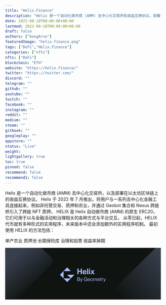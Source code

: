 ```yaml
---
title: "Helix.Finance"
description: "Helix 是一个自动化做市商 (AMM) 去中心化交易所和收益互换协议，部署在以太坊区块链上。"
date: 2022-08-18T00:00:00+08:00
lastmod: 2022-08-18T00:00:00+08:00
draft: false
authors: ["boogArno"]
featuredImage: "helix-finance.png"
tags: ["DeFi","Helix.Finance"]
categories: ["nfts"]
nfts: ["DeFi"]
blockchain: "ETH"
website: "https://helix.finance/"
twitter: "https://twitter.com/"
discord: ""
telegram: ""
github: ""
youtube: ""
twitch: ""
facebook: ""
instagram: ""
reddit: ""
medium: ""
steam: ""
gitbook: ""
googleplay: ""
appstore: ""
status: "Live"
weight: 
lightgallery: true
toc: true
pinned: false
recommend: false
recommend1: false
---
```

Helix 是一个自动化做市商 (AMM) 去中心化交易所，以及部署在以太坊区块链上的收益互换协议。
Helix 于 2022 年 7 月推出，将用户与一系列去中心化金融工具连接起来，例如非托管交易、质押和农业，并通过 Geobot 集合和 Nexus 跨链桥引入了跨链 NFT 质押。
HELIX 是 Helix 自动做市商 (AMM) 的原生 ERC20，它们可用于以与金融活动和治理相关的各种方式与平台交互。
从零日起，HELIX 代币就有多种形式的实用程序，未来版本中还会添加额外的实用程序机制。
最初使用 HELIX 的方法包括：

   单产农业
   质押池
   长期保险库
   治理和投票
   收益率掉期

![1080x360](1080x360.jpg)

